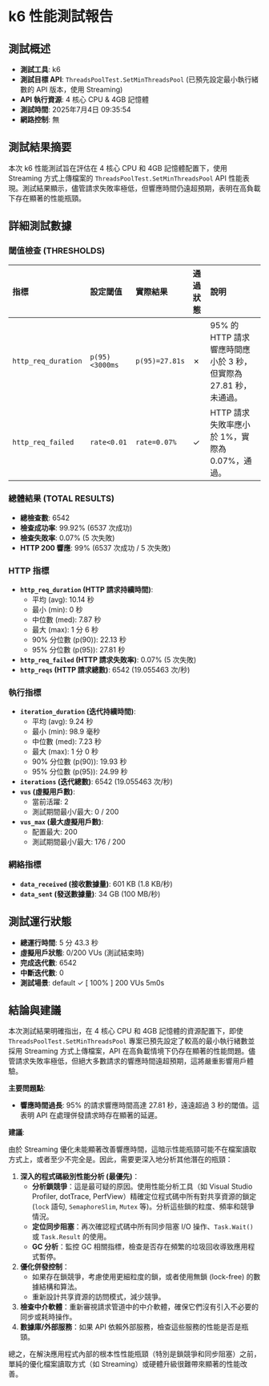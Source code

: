 # k6 性能測試報告

## 測試概述

*   **測試工具**: k6
*   **測試目標 API**: `ThreadsPoolTest.SetMinThreadsPool` (已預先設定最小執行緒數的 API 版本，使用 Streaming)
*   **API 執行資源**: 4 核心 CPU & 4GB 記憶體
*   **測試時間**: 2025年7月4日 09:35:54
*   **網路控制**: 無

## 測試結果摘要

本次 k6 性能測試旨在評估在 4 核心 CPU 和 4GB 記憶體配置下，使用 Streaming 方式上傳檔案的 `ThreadsPoolTest.SetMinThreadsPool` API 性能表現。測試結果顯示，儘管請求失敗率極低，但響應時間仍遠超預期，表明在高負載下存在顯著的性能瓶頸。

## 詳細測試數據

### 閾值檢查 (THRESHOLDS)

| 指標              | 設定閾值      | 實際結果      | 通過狀態 | 說明                                     |
| :---------------- | :------------ | :------------ | :------- | :--------------------------------------- |
| `http_req_duration` | `p(95)<3000ms` | `p(95)=27.81s` | ✗        | 95% 的 HTTP 請求響應時間應小於 3 秒，但實際為 27.81 秒，未通過。 |
| `http_req_failed`   | `rate<0.01`   | `rate=0.07%`  | ✓        | HTTP 請求失敗率應小於 1%，實際為 0.07%，通過。 |

### 總體結果 (TOTAL RESULTS)

*   **總檢查數**: 6542
*   **檢查成功率**: 99.92% (6537 次成功)
*   **檢查失敗率**: 0.07% (5 次失敗)
*   **HTTP 200 響應**: 99% (6537 次成功 / 5 次失敗)

### HTTP 指標

*   **`http_req_duration` (HTTP 請求持續時間)**:
    *   平均 (avg): 10.14 秒
    *   最小 (min): 0 秒
    *   中位數 (med): 7.87 秒
    *   最大 (max): 1 分 6 秒
    *   90% 分位數 (p(90)): 22.13 秒
    *   95% 分位數 (p(95)): 27.81 秒
*   **`http_req_failed` (HTTP 請求失敗率)**: 0.07% (5 次失敗)
*   **`http_reqs` (HTTP 請求總數)**: 6542 (19.055463 次/秒)

### 執行指標

*   **`iteration_duration` (迭代持續時間)**:
    *   平均 (avg): 9.24 秒
    *   最小 (min): 98.9 毫秒
    *   中位數 (med): 7.23 秒
    *   最大 (max): 1 分 0 秒
    *   90% 分位數 (p(90)): 19.93 秒
    *   95% 分位數 (p(95)): 24.99 秒
*   **`iterations` (迭代總數)**: 6542 (19.055463 次/秒)
*   **`vus` (虛擬用戶數)**:
    *   當前活躍: 2
    *   測試期間最小/最大: 0 / 200
*   **`vus_max` (最大虛擬用戶數)**:
    *   配置最大: 200
    *   測試期間最小/最大: 176 / 200

### 網絡指標

*   **`data_received` (接收數據量)**: 601 KB (1.8 KB/秒)
*   **`data_sent` (發送數據量)**: 34 GB (100 MB/秒)

## 測試運行狀態

*   **總運行時間**: 5 分 43.3 秒
*   **虛擬用戶狀態**: 0/200 VUs (測試結束時)
*   **完成迭代數**: 6542
*   **中斷迭代數**: 0
*   **測試場景**: default ✓ [ 100% ] 200 VUs 5m0s

## 結論與建議

本次測試結果明確指出，在 4 核心 CPU 和 4GB 記憶體的資源配置下，即使 `ThreadsPoolTest.SetMinThreadsPool` 專案已預先設定了較高的最小執行緒數並採用 Streaming 方式上傳檔案，API 在高負載情境下仍存在顯著的性能問題。儘管請求失敗率極低，但絕大多數請求的響應時間遠超預期，這將嚴重影響用戶體驗。

**主要問題點**:

*   **響應時間過長**: 95% 的請求響應時間高達 27.81 秒，遠遠超過 3 秒的閾值。這表明 API 在處理併發請求時存在顯著的延遲。

**建議**:

由於 Streaming 優化未能顯著改善響應時間，這暗示性能瓶頸可能不在檔案讀取方式上，或者至少不完全是。因此，需要更深入地分析其他潛在的瓶頸：

1.  **深入的程式碼級別性能分析 (最優先)**：
    *   **分析鎖競爭**：這是最可疑的原因。使用性能分析工具（如 Visual Studio Profiler, dotTrace, PerfView）精確定位程式碼中所有對共享資源的鎖定 (`lock` 語句, `SemaphoreSlim`, `Mutex` 等)。分析這些鎖的粒度、頻率和競爭情況。
    *   **定位同步阻塞**：再次確認程式碼中所有同步阻塞 I/O 操作、`Task.Wait()` 或 `Task.Result` 的使用。
    *   **GC 分析**：監控 GC 相關指標，檢查是否存在頻繁的垃圾回收導致應用程式暫停。
2.  **優化併發控制**：
    *   如果存在鎖競爭，考慮使用更細粒度的鎖，或者使用無鎖 (lock-free) 的數據結構和算法。
    *   重新設計共享資源的訪問模式，減少競爭。
3.  **檢查中介軟體**：重新審視請求管道中的中介軟體，確保它們沒有引入不必要的同步或耗時操作。
4.  **數據庫/外部服務**：如果 API 依賴外部服務，檢查這些服務的性能是否是瓶頸。

總之，在解決應用程式內部的根本性性能瓶頸（特別是鎖競爭和同步阻塞）之前，單純的優化檔案讀取方式（如 Streaming）或硬體升級很難帶來顯著的性能改善。